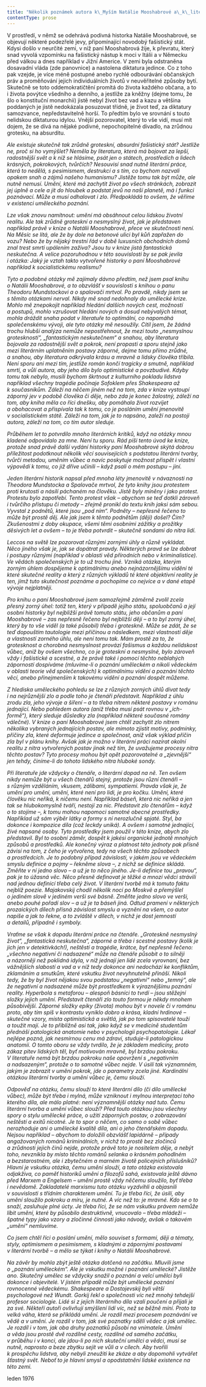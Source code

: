 ```yaml
---
title: "Několik poznámek autora k\_Myším Natálie Mooshabrové a\_k\_literatuře a\_umění vůbec"
contentType: prose
---
```


V prostředí, v němž se odehrává podivná historka Natálie Moos­habrové, se objevují některé podezřelé jevy, připomínající novodobý fašistický stát. Kdysi došlo v neurčité zemi, v níž paní Mooshabrová žije, k převratu, který snad vyvolá vzpomínku na fašistický nástup k moci v Itálii a v Německu před válkou a dnes například v Jižní Americe. V zemi byla odstraněna dosavadní vláda (zde panovnice) a nastolena diktatura jedince. Co z toho pak vzejde, je více méně postupné anebo rychlé odbourávání občanských práv a proměňování jejich individuálních životů v neuvěřitelné způsoby bytí. Skutečně se toto oddemokratičtění promítá do života každého občana, a to i života povýtce všedního a denního, a jestliže za kněžny (dejme tomu, že šlo o konstituční monarchii) jistě nebyl život bez vad a kazu a většina poddaných je jistě nedokázala posuzovat třídně, je život teď, za diktatury samozvance, nepředstavitelně horší. To předtím bylo ve srovnání s touto nelidskou diktaturou idylou. Vnější pozorovatel, který to vše vidí, musí mít dojem, že se dívá na nějaké podivné, nepochopitelné divadlo, na zrůdnou grotesku, na absurditu.

_Ale existuje skutečně tak zrůdně groteskní, absurdní fašistický stát? Jestliže ne, proč si ho vymýšlet? Neměla by literatura, která má bojovat za lepší, radostnější svět a k níž se hlásíme, psát jen o státech, prostředích a lidech krásných, pokrokových, tvůrčích? Nesouvisí snad nutně literární práce, která to nedělá, s pesimismem, destrukcí a s tím, co bychom nazvali opakem snah a zájmů našeho humanismu? Jistěže tomu tak být může, ale nutně nemusí. Umění, které má zachytit život po všech stránkách, zobrazit jej úplně a cele a jít do hloubek a podstat jevů na naší planetě, má i funkci poznávací. Může a musí odhalovat i zlo. Předpokládá to ovšem, že věříme v existenci uměleckého poznání._

_Lze však znovu namítnout: umění má obsáhnout celou lidskou životní realitu. Ale tak zrůdně groteskní a nesmyslný život, jak je představen například právě v knize o Natálii Mooshabrové, přece ve skutečnosti není. Na Měsíc se lítá, ale že by dole na betonové ulici byl kůň zapřažen do vozu? Nebo že by nějaký trestní řád v době luxusních obchodních domů znal trest smrti upálením zaživa? Jsou tu v knize jistá fantastická neskutečna. A velice pozoruhodnou v této souvislosti by se pak jevila i otázka: Jaký je vztah takto vytvořené historky o paní Mooshabrové například k socialistickému realismu?_

_Tyto a podobné otázky mě zajímaly dávno předtím, než jsem psal knihu o Natálii Mooshabrové, a to obzvlášť v souvislosti s knihou o panu Theodoru Mundstockovi a o spalovači mrtvol. Po pravdě, nikdy jsem se s těmito otázkami nerval. Nikdy mě snad nedohnaly do umělecké krize. Mohlo mě znepokojit například hledání dalších nových cest, možností a postupů, mohlo vzrušovat hledání nových a dosud nebývalých témat, mohla dráždit snaha podat v literatuře to optimální, co napomáhá společenskému vývoji, ale tyto otázky mě nesoužily. Cítil jsem, že žádná trochu hlubší analýza nemůže nepostřehnout, že mezi touto „nesmyslnou groteskností“, „fantastickým neskutečnem“ a snahou, aby literatura bojovala za radostnější svět a pokrok, není propasti a sporu stejně jako mezi literárním uplatněním postavy záporné, dejme tomu přímo zrůdné, a snahou, aby literatura odkrývala krásu a mravně a lidsky člověka tříbila. Není sporu ani mezi tím, jestliže román končí tragicky a smutně, například smrtí, a vůlí autora, aby jeho dílo bylo optimistické a povzbudivé. Kdyby tomu tak nebylo, musili bychom škrtnout z kulturního pokladu lidstva například všechny tragédie počínaje Sofoklem přes Shakespeara až k současníkům. Záleží na něčem jiném než na tom, zda v knize vystoupí záporný jev v podobě člověka či děje, nebo zda je konec žalostný, záleží na tom, aby kniha měla co říci dnešku, aby pomáhala život rozvíjet a obohacovat a přispívala tak k tomu, co je posláním umění jmenovitě v socialistickém státě. Záleží na tom, jak je to napsáno, zaleží na postoji autora, záleží na tom, co tím autor sleduje._

_Průběhem let to potvrdilo mnoho literárních kritiků, když na otázky mnou kladené odpovídalo za mne. Není tu sporu. Rád píši tento úvod ke knize, protože snad právě další vydání historky paní Mooshabrové skýtá dobrou příležitost podotknout několik věcí souvisejících s podstatou literární tvorby, tvůrčí metodou, uměním vůbec a navíc poskytuje možnost přispět i vlastní výpovědí k tomu, co již dříve učinili – když psali o mém postupu – jiní._

_Jeden literární historik napsal před mnoha léty jmenovitě v návaznosti na Theodora Mundstocka a Spalovače mrtvol, že tyto knihy jsou protestem proti krutosti a násilí páchaném na člověku. Jistě byly míněny i jako protest. Protestu bylo zapotřebí. Tento protest však – abychom se teď dotkli zároveň i tvůrčího přístupu či metody – zřejmě pronikl do textu knih jaksi sám sebou. Vyvstal z podnětů, které jsou „pod ním“. Podněty – nepřesně řečeno to může být prostě děj. Ale jak jsem k těmto podnětům (ději) došel? Čím? Zkušenostmi z doby okupace, všemi těmi osobními zážitky a prožitky děsivých let a ovšem – to je třeba potvrdit – skutečně sondami do nitra lidí._

_Leccos na světě lze pozorovat různými zornými úhly a různě vykládat. Něco jiného však je, jak se dopátrat pravdy. Některých pravd se lze dobrat i postupy různými (například v oblasti věd přírodních nebo v kriminalistice). Ve vědách společenských je to už trochu jiné. Vzniká otázka, kterým zorným úhlem dospějeme k optimálnímu anebo nejnázornějšímu vidění té které skutečné reality a který z různých výkladů té které objektivní reality je ten, jímž tuto skutečnost poznáme a pochopíme co nejvíce a v dané etapě vývoje nejplatněji._

_Pro knihu o paní Mooshabrové jsem samozřejmě záměrně zvolil zcela přesný zorný úhel: totiž ten, který v případě jejího státu, spoluobčanů a její osobní historky byl nejbližší právě tomuto státu, jeho občanům a paní Mooshabrové – zas nepřesně řečeno byl nejbližší ději – a to byl zorný úhel, který by to vše viděl (a také působil) třeba i groteskně. Může se zdát, že se teď dopouštím tautologie mezi příčinou a následkem, mezi vlastností děje a vlastností zorného úhlu, ale není tomu tak. Mám prostě za to, že grotesknost a chorobná nesmyslnost provází fašismus a každou nelidskost vůbec, aniž by ovšem všechno, co je groteskní a nesmyslné, bylo zároveň vždy i fašistické a scestné, a že právě také i pomocí těchto neblahých záporností dospíváme (mluvíme-li o poznání uměleckém a nikoli vědeckém v oblasti teorie věd společenských) k optimálnímu vidění a poznání těchto věcí, anebo přinejmenším k takovému vidění a poznání dospět můžeme._

_Z hlediska uměleckého pohledu se lze z různých zorných úhlů dívat tedy i na nejrůznější zlo a podle toho je čtenáři představit. Například z úhlu zrodu zla, jeho vývoje a šíření – a to třeba nitrem některé postavy v románu jednající. Nebo pohledem autora (aniž třeba musí psát rovnou v „ich-formě“), který sleduje důsledky zla (například některé současné romány válečné). V knize o paní Mooshabrové jsem chtěl zachytit zlo nitrem několika vybraných jednajících postav, ale mimoto zjistit motivy, podmínky, příčiny zla, které deformuje jedince a společnost, aniž však výklad příčin zla byl v plánu knihy. Avšak jak je možno v literární práci nazírat okolní realitu z nitra vytvořených postav jinak než tím, že uvažujeme procesy nitra těchto postav? Tyto procesy mohou být opět pozorovatelné a „zjevnější“ jen tehdy, činíme-li do tohoto lidského nitra hluboké sondy._

_Při literatuře jde vždycky o čtenáře, o literární dopad na ně. Ten ovšem nikdy nemůže být u všech čtenářů stejný, protože jsou různí čtenáři – s různým vzděláním, vkusem, zálibami, sympatiemi. Pravda však je, že umění pro umění, umění, které není pro lidi, je pro kočku. Umění, které člověku nic neříká, k ničemu není. Například báseň, která nic neříká a jen tak se hlubokomyslně tváří, nestojí za nic. Představit zlo čtenářům – když o to stojíme –, k tomu mohou napomoci samotné obecné prostředky. Například už sám výběr látky a formy s ní nerozlučně spjaté. Styl, ba dokonce i kompozice díla (což leckdy uniká). A ovšem i samotné jednající, živé napsané osoby. Tyto prostředky jsem použil v této knize, abych zlo představil. Byl to osobní záměr, dospět k jakési organické jednotě mnohých způsobů a prostředků. Ale konečný výraz a platnost této jednoty pak přísně závisí na tom, z čeho je vytvořena, tedy na všech těchto způsobech a prostředcích. Je to podobný případ závislosti, v jakém jsou ve vědeckém smyslu definice a pojmy – řekněme slova –, z nichž se definice skládá. Změňte v ní jedno slovo – a už je to něco jiného. Je-li definice tou „pravou“, pak je to úžasná věc. Něco přesně definovat je těžké a mnozí vědci strávili nad jednou definicí třeba celý život. V literární tvorbě má k tomuto faktu nejblíž poezie. Majakovskij chodil několik nocí po Moskvě a přemýšlel o jediném slově v jediném verši své básně. Změňte jedno slovo ve verši, anebo pouhé pořadí slov – a už je ta báseň jiná. Odtud pramení v některých prozaických dílech přísná závislost smyslu a vyznění na všem, co autor napíše a jak to řekne, a to zvláště v dílech, v nichž je dost jemností a detailů, případně i symboly._

_Vraťme se však k dopadu literární práce na čtenáře. „Groteskně nesmyslný život“, „fantastická neskutečna“, záporné a třeba i scestné postavy (kolik je jich jen v detektivkách!), neštěstí a tragédie, krátce, byť nepřesně řečeno: „všechno negativní či nadsazené“ může na čtenáře působit o to silněji a názorněji než poklidná idyla, v níž jednají jen lidé zcela vyrovnaní, bez vážnějších slabostí a vad a v níž tedy dokonce ani nedochází ke konfliktům, zklamáním a smutkům, které vskutku život nevyhnutelně přináší. Nikoli tedy, že by byl život nějakou svou podstatou „negativní“ nebo „temný“, ale že negativní a nadsazené může být prostředkem k výraznějšímu poznání reality. Hyperbola s metaforou – alespoň básníci to tvrdí – jsou stěžejní složky jejich umění. Představit čtenáři zlo touto formou je někdy mnohem působivější. Záporné složky epiky (života) mohou být v novele či v románu proto, aby tím spíš v kontrastu vyniklo dobro a krása, kladní hrdinové – skutečné vzory, místa optimistická a světlá, jak po tom spisovatelé touží a toužit mají. Je to přibližně asi tak, jako když se v medicíně studentům přednáší patologická anatomie nebo v psychologii psychopatologie. Lékař nejlépe pozná, jak nesmírnou cenu má zdraví, studuje-li patologickou anatomii. O tomto oboru se vždy tvrdilo, že je základem medicíny, proto zákaz pitev lidských těl, byť motivován mravně, byl brzdou pokroku. V literatuře nemá být brzdou pokroku naše opovržení s „negativním a nadsazeným“, protože o to samotné vůbec nejde. V úsilí tak významném, jakým je zobrazit v umění pokrok, jde o parametry zcela jiné. Kardinální otázkou literární tvorby a umění vůbec je, čemu slouží._

_Odpověď na otázku, čemu slouží to které literární dílo (či dílo umělecké vůbec), může být třeba i mylná, může vzniknout i mylnou interpretací toho kterého díla, ale málo platné: není významnější otázky nad tuto. Čemu literární tvorba a umění vůbec slouží? Před touto otázkou jsou všechny spory o stylu umělecké práce, o užití záporných postav, o zobrazování neštěstí a exitů nicotné. Je to spor o něčem, co samo o sobě vůbec nerozhoduje ani o umělecké kvalitě díla, ani o jeho čtenářském dopadu. Nejsou například – abychom to doložili obzvlášť lapidárně – případy angažovaných románů kriminálních, v nichž to prostě bez zločinců a zrůdnosti jejich činů nejde, protože právě toto je nositelem děje, a nebýt toho, nevznikla by místo těchto románů selanka o krásném pohodlném a bezstarostném, ale i zbytečném a marném životě policejních příslušníků? Hlavní je vskutku otázka, čemu umění slouží, a tato otázka existovala odjakživa, co paměť historiků umění a filozofů sahá, existovala ještě dávno před Marxem a Engelsem – umění prostě vždy něčemu sloužilo, byť třeba i nevědomě. Zakladatelé marxismu tuto otázku vyzdvihli a objasnili v souvislosti s třídním charakterem umění. Tu je třeba říci, že úsilí, aby umění sloužilo pokroku a míru, je nutné. A víc než to: je mravné. Kdo se o to snaží, zasluhuje plné úcty. Je třeba říci, že se nám vskutku právem nemůže líbit umění, které by působilo destruktivně, vnucovalo – třeba mládeži – špatné typy jako vzory a zločinné činnosti jako návody, avšak o takovém „umění“ nemluvíme._

_Co jsem chtěl říci o poslání umění, mělo souviset s formami, ději a tématy, styly, optimismem a pesimismem, s kladnými a zápornými postavami v literární tvorbě – a mělo se týkat i knihy o Natálii Moos­habrové._

_Na závěr by mohla zbýt ještě otázka dotčená na začátku. Mluvili jsme o „poznání uměleckém“. Ale je vskutku možné i poznání umělecké? Jistěže ano. Skutečný umělec se vždycky snažil o poznání a velcí umělci byli dokonce i objevitelé. V jistém případě může být umělecké poznání rovnocenné vědeckému. Shakespeare a Dostojevskij byli větší psychologové než Wundt. Gorkij řekl o společnosti víc než mnohý tehdejší profesor sociologie. Lidé si z jejich literárního díla vzali poučení a přijali je za své. Někteří autoři ovlivňují smýšlení lidí víc, než se běžně míní. Proto ta velká váha, která se přikládá umění. Je rozdíl mezi procesem poznávání ve vědě a v umění. Je rozdíl v tom, jak své poznatky sdělí vědec a jak umělec. Je rozdíl i v tom, jak oba druhy poznatků působí na vnímatele. Umění a věda jsou prostě dvě rozdílné cesty, rozdílné od samého začátku, v průběhu i v konci, ale jdou-li po nich skuteční umělci a vědci, musí se nutně, naprosto a beze zbytku sejít ve vůli a v cílech. Aby tvořili k prospěchu lidstva, aby nebyli zne­užiti ke zkáze a aby dopomohli vytvářet šťastný svět. Neboť to je hlavní smysl a opodstatnění lidské existence na této zemi._

leden 1976
